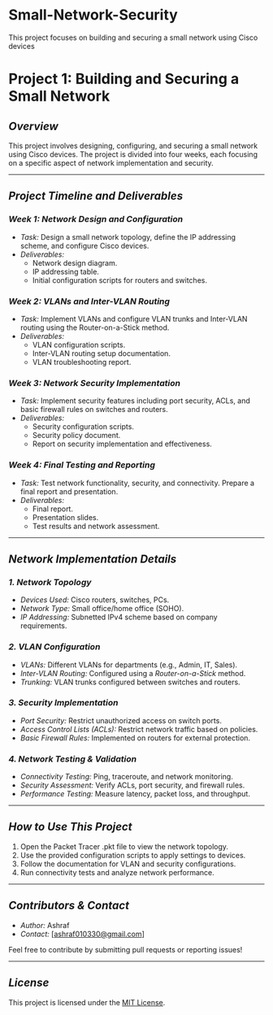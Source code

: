 # Small-Network-Security
This project focuses on building and securing a small network using Cisco devices
# Project 1: Building and Securing a Small Network

## *Overview*
This project involves designing, configuring, and securing a small network using Cisco devices. The project is divided into four weeks, each focusing on a specific aspect of network implementation and security.

---
## *Project Timeline and Deliverables*

### *Week 1: Network Design and Configuration*
- *Task:* Design a small network topology, define the IP addressing scheme, and configure Cisco devices.
- *Deliverables:*
  - Network design diagram.
  - IP addressing table.
  - Initial configuration scripts for routers and switches.

### *Week 2: VLANs and Inter-VLAN Routing*
- *Task:* Implement VLANs and configure VLAN trunks and Inter-VLAN routing using the Router-on-a-Stick method.
- *Deliverables:*
  - VLAN configuration scripts.
  - Inter-VLAN routing setup documentation.
  - VLAN troubleshooting report.

### *Week 3: Network Security Implementation*
- *Task:* Implement security features including port security, ACLs, and basic firewall rules on switches and routers.
- *Deliverables:*
  - Security configuration scripts.
  - Security policy document.
  - Report on security implementation and effectiveness.

### *Week 4: Final Testing and Reporting*
- *Task:* Test network functionality, security, and connectivity. Prepare a final report and presentation.
- *Deliverables:*
  - Final report.
  - Presentation slides.
  - Test results and network assessment.

---
## *Network Implementation Details*

### *1. Network Topology*
- *Devices Used:* Cisco routers, switches, PCs.
- *Network Type:* Small office/home office (SOHO).
- *IP Addressing:* Subnetted IPv4 scheme based on company requirements.

### *2. VLAN Configuration*
- *VLANs:* Different VLANs for departments (e.g., Admin, IT, Sales).
- *Inter-VLAN Routing:* Configured using a *Router-on-a-Stick* method.
- *Trunking:* VLAN trunks configured between switches and routers.

### *3. Security Implementation*
- *Port Security:* Restrict unauthorized access on switch ports.
- *Access Control Lists (ACLs):* Restrict network traffic based on policies.
- *Basic Firewall Rules:* Implemented on routers for external protection.

### *4. Network Testing & Validation*
- *Connectivity Testing:* Ping, traceroute, and network monitoring.
- *Security Assessment:* Verify ACLs, port security, and firewall rules.
- *Performance Testing:* Measure latency, packet loss, and throughput.

---
## *How to Use This Project*
1. Open the Packet Tracer .pkt file to view the network topology.
2. Use the provided configuration scripts to apply settings to devices.
3. Follow the documentation for VLAN and security configurations.
4. Run connectivity tests and analyze network performance.

---
## *Contributors & Contact*
- *Author:* Ashraf
- *Contact:* [ashraf010330@gmail.com]

Feel free to contribute by submitting pull requests or reporting issues!

---
## *License*
This project is licensed under the [MIT License](LICENSE).
